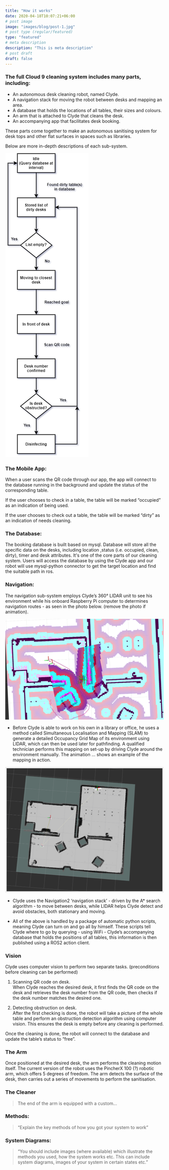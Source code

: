 ```yaml
---
title: "How it works"
date: 2020-04-18T10:07:21+06:00
# post image
image: "images/blog/post-1.jpg"
# post type (regular/featured)
type: "featured"
# meta description
description: "This is meta description"
# post draft
draft: false
---
```


### The full Cloud 9 cleaning system includes many parts, including:

- An autonomous desk cleaning robot, named Clyde.
- A navigation stack for moving the robot between desks and mapping an area.
- A database that holds the locations of all tables, their sizes and colours.
- An arm that is attached to Clyde that cleans the desk.
- An accompanying app that facilitates desk booking.

These parts come together to make an autonomous sanitising system for desk tops and other flat surfaces in spaces such as libraries.

Below are more in-depth descriptions of each sub-system.

![image](../media/stateDiagram.png)

### The Mobile App:

When a user scans the QR code through our app, the app will connect to the database running in the background and update the status of the corresponding table.

If the user chooses to check in a table, the table will be marked “occupied” as an indication of being used.

If the user chooses to check out a table, the table will be marked “dirty” as an indication of needs cleaning.

### The Database:

The booking database is built based on mysql. Database will store all the specific data on the desks, including location ,status (i.e. occupied, clean, dirty), timer and desk attributes. It's one of the core parts of our cleaning system. Users will access the database by using the Clyde  app and our robot will use mysql-python connector to get the target location and find the suitable path in ros.


### Navigation:

The navigation sub-system employs Clyde’s 360° LIDAR unit to see his environment while his onboard Raspberry Pi computer to determines navigation routes - as seen in the photo below. (remove the photo if animation).

![image](../media/RVIZ.PNG)

- Before Clyde is able to work on his own in a library or office, he uses a method called Simultaneous Localisation and Mapping (SLAM) to generate a detailed Occupancy Grid Map of its environment using LIDAR, which can then be used later for pathfinding. A qualified technician performs this mapping on set-up by driving Clyde around the environment manually. The animation … shows an example of the mapping in action.

![image](../media/test_world_OGM.png)

- Clyde uses the Navigation2 ‘navigation stack’ - driven by the A* search algorithm - to move between desks, while LIDAR helps Clyde detect and avoid obstacles, both stationary and moving.

- All of the above is handled by a package of automatic python scripts, meaning Clyde can turn on and go all by himself. These scripts tell Clyde where to go by querying - using WiFi - Clyde’s accompanying database that holds the positions of all tables, this information is then published using a ROS2 action client.

### Vision

Clyde uses computer vision to perform two separate tasks. (preconditions before cleaning can be performed)

1. Scanning QR code on desk.  
  When Clyde reaches the desired desk, it first finds the QR code on the desk and retrieves the desk number from the QR code, then checks if the desk number matches the desired one.

2. Detecting obstruction on desk.  
  After the first checking is done, the robot will take a picture of the whole table and perform an obstruction detection algorithm using computer vision. This ensures the desk is empty before any cleaning is performed.

Once the cleaning is done, the robot will connect to the database and update the table’s status to “free”.

### The Arm

Once positioned at the desired desk, the arm performs the cleaning motion itself. The current version of the robot uses the PincherX 100 (?) robotic arm, which offers 5 degrees of freedom. The arm detects the surface of the desk, then carries out a series of movements to perform the sanitisation.

### The Cleaner

> The end of the arm is equipped with a custom...

### Methods:

> “Explain the key methods of how you got your system to work”

### System Diagrams:

> “You should include images (where available) which illustrate the methods you used, how the system works etc. This can include system diagrams, images of your system in certain states etc.”
